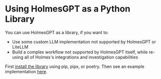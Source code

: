 # Using HolmesGPT as a Python Library

You can use HolmesGPT as a library, if you want to:

* Use some custom LLM implementation not supported by HolmesGPT or LiteLLM
* Build a complex workflow not supported by HolmesGPT itself, while re-using all of Holmes's integrations and investigation capabilities

First [install the library](installation.md) using pip, pipx, or poetry. Then see an example implementation [here](../examples/custom_llm.py).
